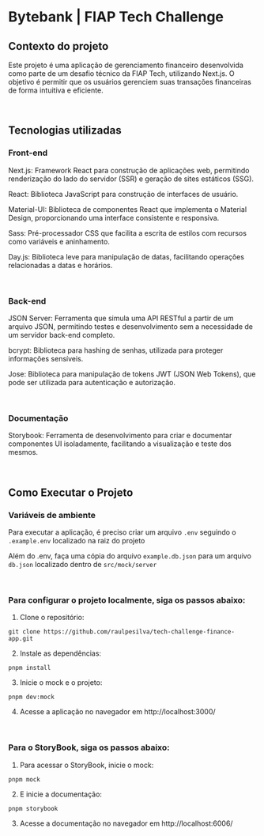 # Bytebank | FIAP Tech Challenge

## Contexto do projeto

Este projeto é uma aplicação de gerenciamento financeiro desenvolvida como parte de um desafio técnico da FIAP Tech, utilizando Next.js. O objetivo é permitir que os usuários gerenciem suas transações financeiras de forma intuitiva e eficiente.

&nbsp;


## Tecnologias utilizadas

### Front-end
Next.js: Framework React para construção de aplicações web, permitindo renderização do lado do servidor (SSR) e geração de sites estáticos (SSG).

React: Biblioteca JavaScript para construção de interfaces de usuário.

Material-UI: Biblioteca de componentes React que implementa o Material Design, proporcionando uma interface consistente e responsiva.

Sass: Pré-processador CSS que facilita a escrita de estilos com recursos como variáveis e aninhamento.

Day.js: Biblioteca leve para manipulação de datas, facilitando operações relacionadas a datas e horários.

&nbsp;

### Back-end
JSON Server: Ferramenta que simula uma API RESTful a partir de um arquivo JSON, permitindo testes e desenvolvimento sem a necessidade de um servidor back-end completo.

bcrypt: Biblioteca para hashing de senhas, utilizada para proteger informações sensíveis.

Jose: Biblioteca para manipulação de tokens JWT (JSON Web Tokens), que pode ser utilizada para autenticação e autorização.

&nbsp;

### Documentação

Storybook: Ferramenta de desenvolvimento para criar e documentar componentes UI isoladamente, facilitando a visualização e teste dos mesmos.

&nbsp;


## Como Executar o Projeto

### Variáveis de ambiente

Para executar a aplicação, é preciso criar um arquivo `.env` seguindo o `.example.env` localizado na raiz do projeto

Além do .env, faça uma cópia do arquivo `example.db.json` para um arquivo `db.json` localizado dentro de `src/mock/server`

&nbsp;

### Para configurar o projeto localmente, siga os passos abaixo:

1. Clone o repositório:
```shell
git clone https://github.com/raulpesilva/tech-challenge-finance-app.git
```

2. Instale as dependências:
```shell
pnpm install
```

3. Inicie o mock e o projeto:
```shell
pnpm dev:mock
```

4. Acesse a aplicação no navegador em http://localhost:3000/

&nbsp;

### Para o StoryBook, siga os passos abaixo:

1. Para acessar o StoryBook, inicie o mock:
```shell
pnpm mock
```

2. E inicie a documentação:
```shell
pnpm storybook
```

3. Acesse a documentação no navegador em http://localhost:6006/
